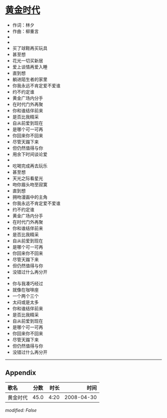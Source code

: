 # [黄金时代](https://music.163.com/song?id=65285)

* 作词：林夕
* 作曲：柳重言
*
*
* 买了球鞋再买玩具
* 甚至想
* 花光一切买新居
* 爱上谈情再爱入睡
* 直到想
* 躺进陌生者的家里
* 你我永远不肯定爱不爱谁
* 约不约定谁
* 黄金广场内分手
* 在时代门外再聚
* 你和谁结伴前来
* 是否比我精采
* 自从前爱到现在
* 是哪个可一可再
* 你回来你不回来
* 尽管天蹋下来
* 但仍然值得与你
* 用余下时间谈论爱
* 
* 吃喝完成再去玩乐
* 甚至想
* 天光之际看星光
* 吻你眉头吻至寂寞
* 直到想
* 拥吻漫画中的主角
* 你我永远不肯定爱不爱谁
* 约不约定谁
* 黄金广场内分手
* 在时代门外再聚
* 你和谁结伴前来
* 是否比我精采
* 自从前爱到现在
* 是哪个可一可再
* 你回来你不回来
* 尽管天蹋下来
* 但仍然值得与你
* 没错过什么再分开
* 
* 你与我凑巧经过
* 就像在咖啡座
* 一个两个三个
* 太闷或是太多
* 你和谁结伴前来
* 是否比我精采
* 自从前爱到现在
* 是哪个可一可再
* 你回来你不回来
* 尽管天蹋下来
* 但仍然值得与你
* 没错过什么再分开


---

## Appendix

|歌名|分数|时长|时间|
|:---|:---:|---:|---:|
|黄金时代|45.0|4:20|2008-04-30

*modified: False*